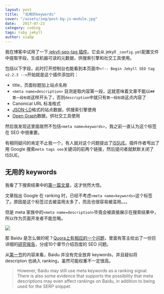 ```yaml
---
layout: post
title:  "无用的keywords"
cover: "/assets/img/post-bg-js-module.jpg"
date:   2017-07-23
category: coding
tags: ruby jekyll
author: xiaOp
---
```


我在博客中试用了一下[ jekyll-seo-tag 插件](https://github.com/jekyll/jekyll-seo-tag/)。它会从 jekyll `_config.yml`配置文件中提取字段，生成机器可读的元数据，供搜索引擎和社交工具使用。

包括以下字段，此时打开控制台也能看到本页面中`<!-- Begin Jekyll SEO tag v2.2.3 -->`开始就是这个插件添加的：
* title，页面标题加上站点名称
* `<meta name=description>` 目测是取内容第一段，这就意味着文章不能以`## 第一段标题`这样开头了，否则`description`中就只有`第一段标题`这点内容了
* Canonical URL 标准格式
* [JSON-LD](https://developers.google.com/structured-data/)格式的站点数据，供搜索引擎使用
* [Open Graph](http://ogp.me/)数据，供社交工具使用

然后我发现这里面居然不包括`<meta name=keywords>`，我之前一直认为这个标签在 SEO 中很重要。

有相同疑问的肯定不止我一个，有人就对这个问题提出了[ISSUE](https://github.com/jekyll/jekyll-seo-tag/issues/9)。插件作者甩出了用 Google 搜索`meta tags seo`关键词的前两个链接，然后提问者就默默关闭了 ISSUE。

## 无用的 keywords

我看了下搜索结果中的[第一篇文章](http://www.wordstream.com/meta-tags)，这才恍然大悟。

文章指出 Google 在 ranking 时，已经不考虑`<meta name=keywords>`这个标签了。原因是这个标签过去被滥用太多了，而且也很容易被滥用。。。

但是 meta 家族中的`<meta name=description>`毕竟会被直接展示在搜索结果中，所以作为页面开发者不能忽略。

![](http://www.wordstream.com/images/screenshots/meta-description-tag.gif)

那 Baidu 是怎么做的呢？[Quora上有相应的一个问题](https://www.quora.com/Is-the-meta-keyword-tag-a-factor-in-Baidu)，里面有答主给出了一份巨详细的[研究报告](http://www.dragonmetrics.com/baidu-seo-guide/)，分成10个章节介绍百度的 SEO 问题。

从[第一节](http://www.dragonmetrics.com/baidu-seo-guide/#ch1)的内容来看，Baidu 并没有完全放弃 keywords，并且疑似将 descripton 也纳入 ranking，虽然可能权重不一定很高。

>  However, Baidu may still use meta keywords as a ranking signal. There is also some evidence that supports the possibility that meta descriptions may even affect rankings on Baidu, in addition to being used for the SERP snippet.
